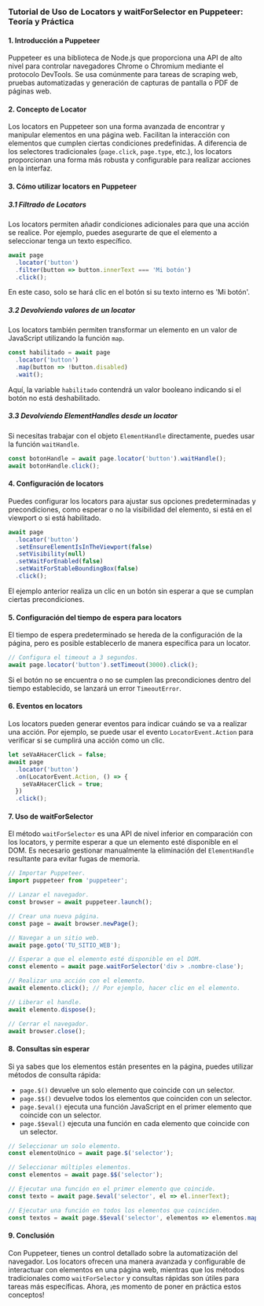 ### Tutorial de Uso de Locators y waitForSelector en Puppeteer: Teoría y Práctica

#### 1. **Introducción a Puppeteer**
Puppeteer es una biblioteca de Node.js que proporciona una API de alto nivel para controlar navegadores Chrome o Chromium mediante el protocolo DevTools. Se usa comúnmente para tareas de scraping web, pruebas automatizadas y generación de capturas de pantalla o PDF de páginas web.

#### 2. **Concepto de Locator**
Los locators en Puppeteer son una forma avanzada de encontrar y manipular elementos en una página web. Facilitan la interacción con elementos que cumplen ciertas condiciones predefinidas. A diferencia de los selectores tradicionales (`page.click`, `page.type`, etc.), los locators proporcionan una forma más robusta y configurable para realizar acciones en la interfaz.

#### 3. **Cómo utilizar locators en Puppeteer**

##### 3.1 Filtrado de Locators
Los locators permiten añadir condiciones adicionales para que una acción se realice. Por ejemplo, puedes asegurarte de que el elemento a seleccionar tenga un texto específico.

```javascript
await page
  .locator('button')
  .filter(button => button.innerText === 'Mi botón')
  .click();
```
En este caso, solo se hará clic en el botón si su texto interno es 'Mi botón'.

##### 3.2 Devolviendo valores de un locator
Los locators también permiten transformar un elemento en un valor de JavaScript utilizando la función `map`.

```javascript
const habilitado = await page
  .locator('button')
  .map(button => !button.disabled)
  .wait();
```
Aquí, la variable `habilitado` contendrá un valor booleano indicando si el botón no está deshabilitado.

##### 3.3 Devolviendo ElementHandles desde un locator
Si necesitas trabajar con el objeto `ElementHandle` directamente, puedes usar la función `waitHandle`.

```javascript
const botonHandle = await page.locator('button').waitHandle();
await botonHandle.click();
```

#### 4. **Configuración de locators**
Puedes configurar los locators para ajustar sus opciones predeterminadas y precondiciones, como esperar o no la visibilidad del elemento, si está en el viewport o si está habilitado.

```javascript
await page
  .locator('button')
  .setEnsureElementIsInTheViewport(false)
  .setVisibility(null)
  .setWaitForEnabled(false)
  .setWaitForStableBoundingBox(false)
  .click();
```
El ejemplo anterior realiza un clic en un botón sin esperar a que se cumplan ciertas precondiciones.

#### 5. **Configuración del tiempo de espera para locators**
El tiempo de espera predeterminado se hereda de la configuración de la página, pero es posible establecerlo de manera específica para un locator.

```javascript
// Configura el timeout a 3 segundos.
await page.locator('button').setTimeout(3000).click();
```
Si el botón no se encuentra o no se cumplen las precondiciones dentro del tiempo establecido, se lanzará un error `TimeoutError`.

#### 6. **Eventos en locators**
Los locators pueden generar eventos para indicar cuándo se va a realizar una acción. Por ejemplo, se puede usar el evento `LocatorEvent.Action` para verificar si se cumplirá una acción como un clic.

```javascript
let seVaAHacerClick = false;
await page
  .locator('button')
  .on(LocatorEvent.Action, () => {
    seVaAHacerClick = true;
  })
  .click();
```

#### 7. **Uso de waitForSelector**
El método `waitForSelector` es una API de nivel inferior en comparación con los locators, y permite esperar a que un elemento esté disponible en el DOM. Es necesario gestionar manualmente la eliminación del `ElementHandle` resultante para evitar fugas de memoria.

```javascript
// Importar Puppeteer.
import puppeteer from 'puppeteer';

// Lanzar el navegador.
const browser = await puppeteer.launch();

// Crear una nueva página.
const page = await browser.newPage();

// Navegar a un sitio web.
await page.goto('TU_SITIO_WEB');

// Esperar a que el elemento esté disponible en el DOM.
const elemento = await page.waitForSelector('div > .nombre-clase');

// Realizar una acción con el elemento.
await elemento.click(); // Por ejemplo, hacer clic en el elemento.

// Liberar el handle.
await elemento.dispose();

// Cerrar el navegador.
await browser.close();
```

#### 8. **Consultas sin esperar**
Si ya sabes que los elementos están presentes en la página, puedes utilizar métodos de consulta rápida:

- `page.$()` devuelve un solo elemento que coincide con un selector.
- `page.$$()` devuelve todos los elementos que coinciden con un selector.
- `page.$eval()` ejecuta una función JavaScript en el primer elemento que coincide con un selector.
- `page.$$eval()` ejecuta una función en cada elemento que coincide con un selector.

```javascript
// Seleccionar un solo elemento.
const elementoUnico = await page.$('selector');

// Seleccionar múltiples elementos.
const elementos = await page.$$('selector');

// Ejecutar una función en el primer elemento que coincide.
const texto = await page.$eval('selector', el => el.innerText);

// Ejecutar una función en todos los elementos que coinciden.
const textos = await page.$$eval('selector', elementos => elementos.map(el => el.innerText));
```

#### 9. **Conclusión**
Con Puppeteer, tienes un control detallado sobre la automatización del navegador. Los locators ofrecen una manera avanzada y configurable de interactuar con elementos en una página web, mientras que los métodos tradicionales como `waitForSelector` y consultas rápidas son útiles para tareas más específicas. Ahora, ¡es momento de poner en práctica estos conceptos!